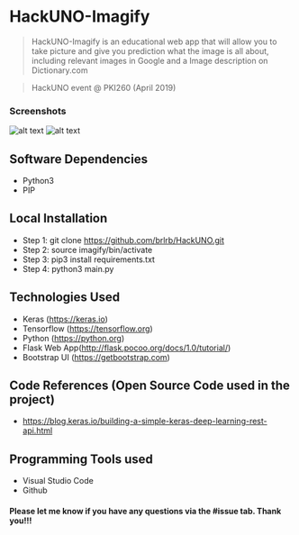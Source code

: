 # HackUNO-Imagify
> HackUNO-Imagify is an educational web app that will allow you to take picture and give you prediction what the image is all about, including relevant images in Google and a Image description on Dictionary.com

> HackUNO event @ PKI260 (April 2019)


### Screenshots
![alt text](https://raw.githubusercontent.com/brlrb/HackUNO-Imagify/master/Imagify-Screenshoot-1.png)
![alt text](https://raw.githubusercontent.com/brlrb/HackUNO-Imagify/master/Imagify-Screenshoot-2.png)

## Software Dependencies
* Python3
* PIP
 

## Local Installation
* Step 1: git clone https://github.com/brlrb/HackUNO.git
* Step 2: source imagify/bin/activate
* Step 3: pip3 install requirements.txt
* Step 4: python3 main.py


## Technologies Used
* Keras (https://keras.io)
* Tensorflow (https://tensorflow.org)
* Python (https://python.org)
* Flask Web App(http://flask.pocoo.org/docs/1.0/tutorial/)
* Bootstrap UI (https://getbootstrap.com)

## Code References (Open Source Code used in the project)
* https://blog.keras.io/building-a-simple-keras-deep-learning-rest-api.html

## Programming Tools used
* Visual Studio Code
* Github

#### Please let me know if you have any questions via the #issue tab. Thank you!!!
